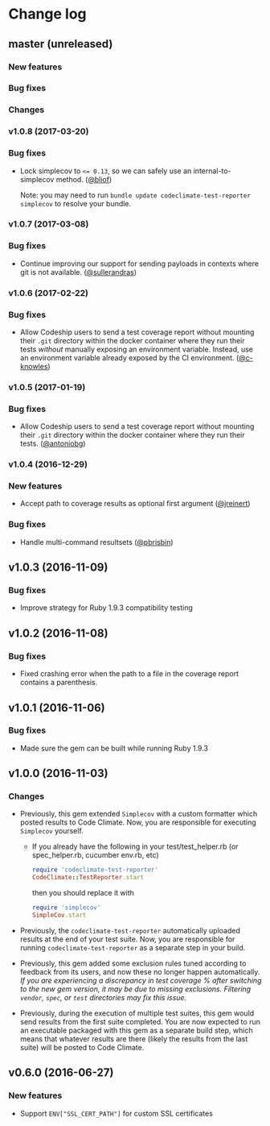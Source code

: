 # Change log

## master (unreleased)

### New features

### Bug fixes

### Changes

### v1.0.8 (2017-03-20)

### Bug fixes

* Lock simplecov to `<= 0.13`, so we can safely use an internal-to-simplecov
  method.
  ([@bliof](https://github.com/codeclimate/ruby-test-reporter/pull/181))

  Note: you may need to run `bundle update codeclimate-test-reporter simplecov`
  to resolve your bundle.

### v1.0.7 (2017-03-08)

### Bug fixes

* Continue improving our support for sending payloads in contexts where git is
  not available.
  ([@sullerandras](https://github.com/codeclimate/ruby-test-reporter/pull/177))

### v1.0.6 (2017-02-22)

### Bug fixes

* Allow Codeship users to send a test coverage report without mounting their
  `.git` directory within the docker container where they run their tests
  _without_ manually exposing an environment variable. Instead, use an
  environment variable already exposed by the CI environment.
  ([@c-knowles](https://github.com/codeclimate/ruby-test-reporter/pull/172))

### v1.0.5 (2017-01-19)

### Bug fixes

* Allow Codeship users to send a test coverage report without mounting their
  `.git` directory within the docker container where they run their tests.
  ([@antoniobg](https://github.com/codeclimate/ruby-test-reporter/pull/168))

### v1.0.4 (2016-12-29)

### New features

* Accept path to coverage results as optional first argument ([@jreinert](https://github.com/codeclimate/ruby-test-reporter/pull/158))

### Bug fixes

* Handle multi-command resultsets ([@pbrisbin](https://github.com/codeclimate/ruby-test-reporter/pull/163))

## v1.0.3 (2016-11-09)

### Bug fixes

* Improve strategy for Ruby 1.9.3 compatibility testing

## v1.0.2 (2016-11-08)

### Bug fixes

* Fixed crashing error when the path to a file in the coverage report
  contains a parenthesis.

## v1.0.1 (2016-11-06)

### Bug fixes

* Made sure the gem can be built while running Ruby 1.9.3

## v1.0.0 (2016-11-03)

### Changes

* Previously, this gem extended `Simplecov` with a custom formatter which posted
  results to Code Climate. Now, you are responsible for executing `Simplecov`
  yourself.

  * If you already have the following in your test/test_helper.rb
    (or spec_helper.rb, cucumber env.rb, etc)

    ```ruby
    require 'codeclimate-test-reporter'
    CodeClimate::TestReporter.start
    ```

    then you should replace it with

    ```ruby
    require 'simplecov'
    SimpleCov.start
    ```

* Previously, the `codeclimate-test-reporter` automatically uploaded results at
  the end of your test suite.  Now, you are responsible for running
  `codeclimate-test-reporter` as a separate step in your build.
* Previously, this gem added some exclusion rules tuned according to feedback
  from its users, and now these no longer happen automatically. *If you are
  experiencing a discrepancy in test coverage % after switching to the new gem
  version, it may be due to missing exclusions. Filtering `vendor`, `spec`, or
  `test` directories may fix this issue.*
* Previously, during the execution of multiple test suites, this gem would send
  results from the first suite completed. You are now expected to run an
  executable packaged with this gem as a separate build step, which means that
  whatever results are there (likely the results from the last suite) will be
  posted to Code Climate.

## v0.6.0 (2016-06-27)

### New features

* Support `ENV["SSL_CERT_PATH"]` for custom SSL certificates
